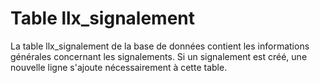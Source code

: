 # Table llx_signalement

La table llx_signalement de la base de données contient les informations générales concernant les signalements.  Si un signalement est créé, une nouvelle ligne s'ajoute nécessairement à cette table. 
